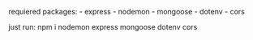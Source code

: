 requiered packages:
    - express
    - nodemon
    - mongoose
    - dotenv
    - cors

just run:
    npm i nodemon express mongoose dotenv cors